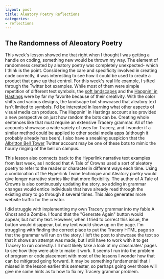```yaml
---
layout: post
title: Aleatory Poetry Reflections
categories:
- reflections
---
```


## The Randomness of Aleoatory Poetry

This week's lesson showed me that right when I thought I was getting a handle on coding, something new would be thrown my way. The element of randomness created by aleatory poetry was completely unexpected- which I think is the point. Considering the care and specificity involved in creating code correctly, it was interesting to see how it could be used to create a product that gave up that control. For this week's real life example, I sifted through the Twitter bot examples. While most of them were simple repetition of different text symbols, the [soft landscapes](https://twitter.com/softlandscapes) and the [Happnin' in Hastings](https://twitter.com/What_Hastings) were by far my favorite because of their creativity. With the color shifts and various designs, the landscape bot showcased that aleatory text isn't limited to symbols. I'd be interested in learning what other aspects of visual media can produce. The Happnin' in Hastings account also provided a new perspective on just how random the bots can be. Creating whole sentences like that must require an extensive Tracery grammar. All of the accounts showcase a wide variety of uses for Tracery, and I wonder if a similar method could be applied to other social media apps (although it probably already has been). I also have a sneaking suspicion that the [Albritton Bell Tower](https://twitter.com/AlbrittonBell) Twitter account may be one of these bots to mimic the hourly ringing of the bell on campus. 

This lesson also connects back to the Hyperlink narrative text examples from last week, as I noticed that A Tale of Crowns used a sort of aleatory poetry to refer to the reader or character in different ways each time. Using a combination of the Hyperlink Twine technique and Aleatory poetry would give longer narrative stories like that more flexibility. The author of A Tale of Crowns is also continuously updating the story, so adding in grammar changes would entice individuals that have already read through the existing story to go through it several times. This also generates more website traffic for the creator. 

I did struggle with implementing my own Tracery grammar into my fable A Ghost and a Zombie. I found that the "Generate Again" button would appear, but not my text. However, when I tried to correct this issue, the button would disappear, but my text would show up on the page. I'm struggling with finding the correct place to put the Tracery HTML page so that the grammar will run on the story. I left the post to showcase the text so that it shows an attempt was made, but I still have to work with it to get Tracery to run correctly. I'll most likely take a look at my classmates' pages to see how they were able to make it work. It seems I run into the problem of program or code placement with most of the lessons I wonder how that can be mitigated going forward. It may be something fundamental that I missed in the lesson earlier this semester, so perhaps going over those will give me some hints as to how to fix my Tracery grammar problem. 



